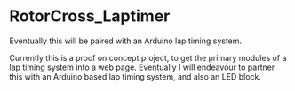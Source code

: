 # RotorCross_Laptimer
Eventually this will be paired with an Arduino lap timing system.

Currently this is a proof on concept project, to get the primary modules of a lap timing system into a web page.
Eventually I will endeavour to partner this with an Arduino based lap timing system, and also an LED block.
